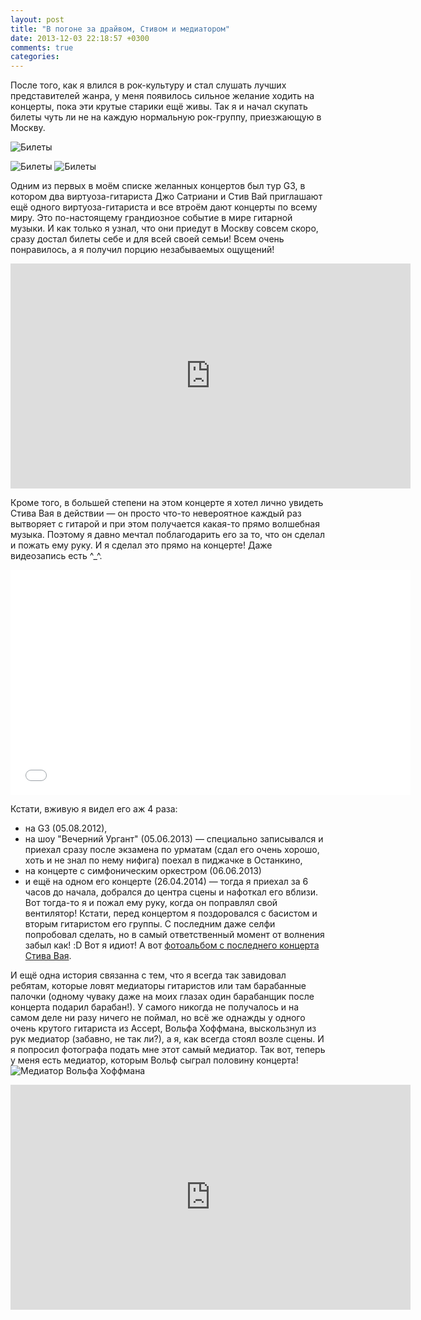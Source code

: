```yaml
---
layout: post
title: "В погоне за драйвом, Стивом и медиатором"
date: 2013-12-03 22:18:57 +0300
comments: true
categories:
---
```


После того, как я влился в рок-культуру и стал слушать лучших представителей жанра, у меня появилось сильное желание ходить на концерты, пока эти крутые старики ещё живы.
Так я и начал скупать билеты чуть ли не на каждую нормальную рок-группу, приезжающую в Москву.

![Билеты](http://photostok.net/di/UFM0/_на_концерты_2.jpg)
<!-- more -->
![Билеты](https://pp.userapi.com/c419923/v419923643/ae49/RvAjJCpEork.jpg)
![Билеты](https://pp.userapi.com/c309731/v309731643/a590/F6F_dytcmgY.jpg)

Одним из первых в моём списке желанных концертов был тур G3, в котором два виртуоза-гитариста Джо Сатриани и Стив Вай приглашают ещё одного виртуоза-гитариста и все втроём дают концерты по всему миру.
Это по-настоящему грандиозное событие в мире гитарной музыки.
И как только я узнал, что они приедут в Москву совсем скоро, сразу достал билеты себе и для всей своей семьи!
Всем очень понравилось, а я получил порцию незабываемых ощущений!

<iframe width="640" height="360" src="https://www.youtube.com/embed/yY1yZXmiVn4" frameborder="0" allowfullscreen></iframe>

Кроме того, в большей степени на этом концерте я хотел лично увидеть Стива Вая в действии — он просто что-то невероятное каждый раз вытворяет с гитарой и при этом получается какая-то прямо волшебная музыка.
Поэтому я давно мечтал поблагодарить его за то, что он сделал и пожать ему руку.
И я сделал это прямо на концерте! Даже видеозапись есть ^_^.

<iframe src="//vk.com/video_ext.php?oid=11722643&id=168487554&hash=daf4c3ff44da96a9&hd=1" width="640" height="360" frameborder="0" allowfullscreen></iframe>

Кстати, вживую я видел его аж 4 раза:

- на G3 (05.08.2012),
- на шоу "Вечерний Ургант" (05.06.2013) — специально записывался и приехал сразу после экзамена по урматам (сдал его очень хорошо, хоть и не знал по нему нифига) поехал в пиджачке в Останкино,
- на концерте с симфоническим оркестром (06.06.2013)
- и ещё на одном его концерте (26.04.2014) — тогда я приехал за 6 часов до начала, добрался до центра сцены и нафоткал его вблизи.
Вот тогда-то я и пожал ему руку, когда он поправлял свой вентилятор!
Кстати, перед концертом я поздоровался с басистом и вторым гитаристом его группы. С последним даже селфи попробовал сделать, но в самый ответственный момент от волнения забыл как! :D Вот я идиот!
А вот [фотоальбом с последнего концерта Стива Вая](https://vk.com/album11722643_193858749).

И ещё одна история связанна с тем, что я всегда так завидовал ребятам, которые ловят медиаторы гитаристов или там барабанные палочки (одному чуваку даже на моих глазах один барабанщик после концерта подарил барабан!).
У самого никогда не получалось и на самом деле ни разу ничего не поймал, но всё же однажды у одного очень крутого гитариста из Accept, Вольфа Хоффмана, выскользнул из рук медиатор (забавно, не так ли?), а я, как всегда стоял возле сцены.
И я попросил фотографа подать мне этот самый медиатор.
Так вот, теперь у меня есть медиатор, которым Вольф сыграл половину концерта!
![Медиатор Вольфа Хоффмана](https://pp.userapi.com/c417430/v417430643/abf4/tSsXAmzuzx4.jpg)

<iframe width="640" height="360" src="https://www.youtube.com/embed/vGIEAjGCSPI" frameborder="0" allowfullscreen></iframe>
